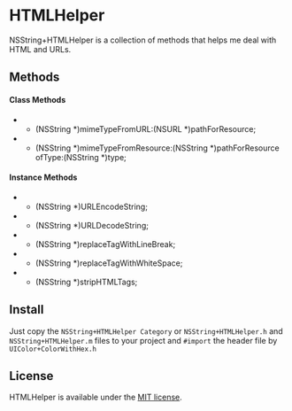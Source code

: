 HTMLHelper
=

NSString+HTMLHelper is a collection of methods that helps me deal with HTML and URLs. 

Methods
-
#### Class Methods
+ + (NSString *)mimeTypeFromURL:(NSURL *)pathForResource;
+ + (NSString *)mimeTypeFromResource:(NSString *)pathForResource ofType:(NSString *)type;

#### Instance Methods
+ - (NSString *)URLEncodeString;
+ - (NSString *)URLDecodeString;
+ - (NSString *)replaceTagWithLineBreak;
+ - (NSString *)replaceTagWithWhiteSpace;
+ - (NSString *)stripHTMLTags;

Install
-
Just copy the `NSString+HTMLHelper Category` or `NSString+HTMLHelper.h` and `NSString+HTMLHelper.m` files to your project and `#import` the header file by `UIColor+ColorWithHex.h`

License
-
HTMLHelper is available under the [MIT license](https://github.com/anjerodesu/NSString-HTMLHelper/blob/master/LICENSE "LICENSE").